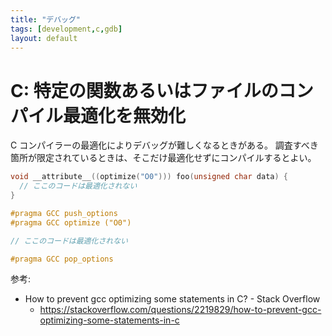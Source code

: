 ```yaml
---
title: "デバッグ"
tags: [development,c,gdb]
layout: default
---
```


C: 特定の関数あるいはファイルのコンパイル最適化を無効化
======================================================================

C コンパイラーの最適化によりデバッグが難しくなるときがある。
調査すべき箇所が限定されているときは、そこだけ最適化せずにコンパイルするとよい。

```c
void __attribute__((optimize("O0"))) foo(unsigned char data) {
  // ここのコードは最適化されない
}

#pragma GCC push_options
#pragma GCC optimize ("O0")

// ここのコードは最適化されない

#pragma GCC pop_options
```

参考:

* How to prevent gcc optimizing some statements in C? - Stack Overflow
    * https://stackoverflow.com/questions/2219829/how-to-prevent-gcc-optimizing-some-statements-in-c
